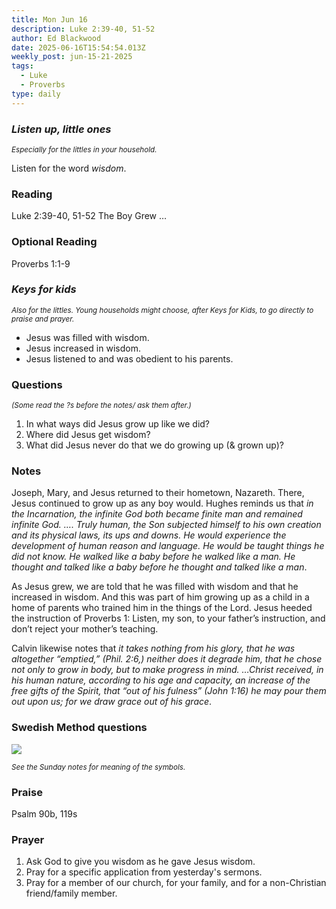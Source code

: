```yaml
---
title: Mon Jun 16
description: Luke 2:39-40, 51-52
author: Ed Blackwood
date: 2025-06-16T15:54:54.013Z
weekly_post: jun-15-21-2025
tags:
  - Luke
  - Proverbs
type: daily
---
```

### *Listen up, little ones*

<div><small><i>Especially for the littles in your household.</i></small></div>

Listen for the word *wisdom*.

### Reading

Luke 2:39-40, 51-52 The Boy Grew …

### Optional Reading

Proverbs 1:1-9

### *Keys for kids*

<div><small><i>Also for the littles. Young households might choose, after Keys for Kids, to go directly to praise and prayer.</i></small></div>

* Jesus was filled with wisdom.
* Jesus increased in wisdom.
* Jesus listened to and was obedient to his parents.

### Questions

<div><small><i>(Some read the ?s before the notes/ ask them after.)</i></small></div>

1. In what ways did Jesus grow up like we did?
2. Where did Jesus get wisdom?
3. What did Jesus never do that we do growing up (& grown up)?

### Notes

Joseph, Mary, and Jesus returned to their hometown, Nazareth. There, Jesus continued to grow up as any boy would. Hughes reminds us that *in the Incarnation, the infinite God both became finite man and remained infinite God. …. Truly human, the Son subjected himself to his own creation and its physical laws, its ups and downs. He would experience the development of human reason and language. He would be taught things he did not know. He walked like a baby before he walked like a man. He thought and talked like a baby before he thought and talked like a man*. 

As Jesus grew, we are told that he was filled with wisdom and that he increased in wisdom. And this was part of him growing up as a child in a home of parents who trained him in the things of the Lord. Jesus heeded the instruction of Proverbs 1: Listen, my son, to your father’s instruction, and don’t reject your mother’s teaching.

Calvin likewise notes that *it takes nothing from his glory, that he was altogether “emptied,” (Phil. 2:6,) neither does it degrade him, that he chose not only to grow in body, but to make progress in mind. …Christ received, in his human nature, according to his age and capacity, an increase of the free gifts of the Spirit, that “out of his fulness” (John 1:16) he may pour them out upon us; for we draw grace out of his grace*.

### Swedish Method questions

![](/static/img/family_worship_study_ed-swedish_questions.png)

<div><small><i>See the Sunday notes for meaning of the symbols.</i></small></div>

### Praise

P﻿salm 90b, 119s

### Prayer

1. Ask God to give you wisdom as he gave Jesus wisdom.
2. Pray for a specific application from yesterday's sermons.
3. Pray for a member of our church, for your family, and for a non-Christian friend/family member.